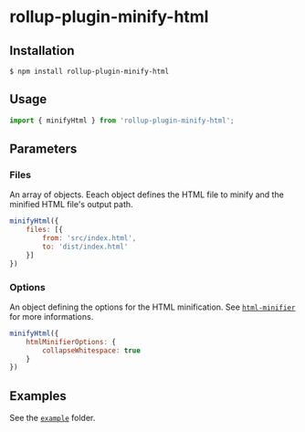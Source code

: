 # rollup-plugin-minify-html

## Installation

```console
$ npm install rollup-plugin-minify-html
```

## Usage

```javascript
import { minifyHtml } from 'rollup-plugin-minify-html';
```

## Parameters

### Files

An array of objects. Eeach object defines the HTML file to minify and the minified HTML file's output path.

```javascript
minifyHtml({
    files: [{
        from: 'src/index.html',
        to: 'dist/index.html'
    }]
})
```

### Options

An object defining the options for the HTML minification. See [`html-minifier`][html-minifier] for more informations.

```javascript
minifyHtml({
    htmlMinifierOptions: {
        collapseWhitespace: true
    }
})
```

## Examples

See the [`example`][example] folder.

[html-minifier]: https://github.com/kangax/html-minifier
[example]: ./example